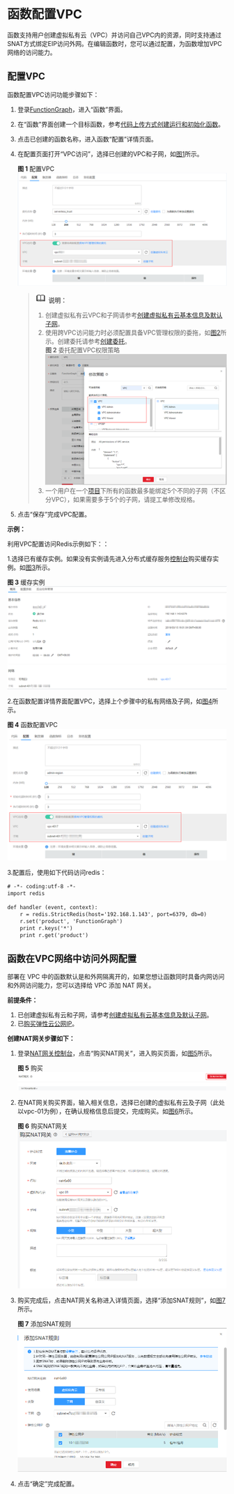 # 函数配置VPC<a name="functiongraph_01_0222"></a>

函数支持用户创建虚拟私有云（VPC）并访问自己VPC内的资源，同时支持通过SNAT方式绑定EIP访问外网。在编辑函数时，您可以通过配置，为函数增加VPC 网络的访问能力。

## 配置VPC<a name="section923421213196"></a>

函数配置VPC访问功能步骤如下：

1.  登录[FunctionGraph](https://auth.huaweicloud.com/authui/login?service=https%3A%2F%2Fconsole.huaweicloud.com%2Ffunctiongraph%2F%3Fregion%3Dcn-north-1%26locale%3Dzh-cn%26activityId%3D3%26cloud_route_state%3D%2Fserverless%2Fdashboard#/login)，进入“函数”界面。
2.  在“函数”界面创建一个目标函数，参考[代码上传方式创建运行和初始化函数](https://support.huaweicloud.com/usermanual-functiongraph/functiongraph_01_0201.html)。
3.  点击已创建的函数名称，进入函数“配置”详情页面。
4.  在配置页面打开“VPC访问”，选择已创建的VPC和子网，如[图1](#fig185346205133)所示。

    **图 1**  配置VPC<a name="fig185346205133"></a>  
    ![](figures/配置VPC.png "配置VPC")

    >![](public_sys-resources/icon-note.gif) **说明：**   
    >1.  创建虚拟私有云VPC和子网请参考[创建虚拟私有云基本信息及默认子网](https://support.huaweicloud.com/usermanual-vpc/zh-cn_topic_0013935842.html)。  
    >2.  使用跨VPC访问能力时必须配置具备VPC管理权限的委拖，如[图2](#fig4999146174112)所示。创建委托请参考[创建委托](创建委托.md)。  
    >    **图 2**  委托配置VPC权限策略<a name="fig4999146174112"></a>    
    >    ![](figures/委托配置VPC权限策略.png "委托配置VPC权限策略")  
    >3.  一个用户在一个[项目](https://support.huaweicloud.com/productdesc-iam/iam_01_0026.html)下所有的函数最多能绑定5个不同的子网（不区分VPC），如果需要多于5个的子网，请提工单修改规格。  

5.  点击“保存”完成VPC配置。

**示例：**

利用VPC配置访问Redis示例如下：：

1.选择已有缓存实例。如果没有实例请先进入分布式缓存服务[控制台](https://console.huaweicloud.com/dcs/?agencyId=5ce49588089946de882e3a1c7908d9c9&region=southchina&locale=zh-cn#/dcs/manager/cacheList)购买缓存实例。如[图3](#fig621713596122)所示。

**图 3**  缓存实例<a name="fig621713596122"></a>  
![](figures/缓存实例.png "缓存实例")

2.在函数配置详情界面配置VPC，选择上个步骤中的私有网络及子网，如[图4](#fig4403154252315)所示。

**图 4**  函数配置VPC<a name="fig4403154252315"></a>  
![](figures/函数配置VPC.png "函数配置VPC")

3.配置后，使用如下代码访问redis：

```
# -*- coding:utf-8 -*-
import redis

def handler (event, context):
    r = redis.StrictRedis(host='192.168.1.143', port=6379, db=0)
    r.set('product', 'FunctionGraph')
    print r.keys('*')
    print r.get('product')
```

## 函数在VPC网络中访问外网配置<a name="section1888817242319"></a>

部署在 VPC 中的函数默认是和外网隔离开的，如果您想让函数同时具备内网访问和外网访问能力，您可以选择给 VPC 添加 NAT 网关。

**前提条件：**

1.  已创建虚拟私有云和子网，请参考[创建虚拟私有云基本信息及默认子网](https://support.huaweicloud.com/usermanual-vpc/zh-cn_topic_0013935842.html)。
2.  已[购买弹性云公网IP](https://console.huaweicloud.com/vpc/?agencyId=5ce49588089946de882e3a1c7908d9c9&region=southchina&locale=zh-cn#/vpc/vpcmanager/eips)。

**创建NAT网关步骤如下：**

1.  登录[NAT网关控制台](https://console.huaweicloud.com/vpc/?agencyId=5ce49588089946de882e3a1c7908d9c9&region=southchina&locale=zh-cn#/vpc/vpcmanager/nats)，点击“购买NAT网关”，进入购买页面，如[图5](#fig1634816255418)所示。

    **图 5**  购买<a name="fig1634816255418"></a>  
    ![](figures/购买.png "购买")

2.  在NAT网关购买界面，输入相关信息，选择已创建的虚拟私有云及子网（此处以vpc-01为例），在确认规格信息后提交，完成购买。如[图6](#fig22341019614)所示。

    **图 6**  购买NAT网关<a name="fig22341019614"></a>  
    ![](figures/购买NAT网关.png "购买NAT网关")

3.  购买完成后，点击NAT网关名称进入详情页面，选择“添加SNAT规则”，如[图7](#fig368275723715)所示。

    **图 7**  添加SNAT规则<a name="fig368275723715"></a>  
    ![](figures/添加SNAT规则.png "添加SNAT规则")

4.  点击“确定”完成配置。

